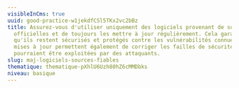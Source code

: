```yaml
---
visibleInCms: true
uuid: good-practice-w1jekdfCSl5TKx2vc2bBz
title: Assurez-vous d'utiliser uniquement des logiciels provenant de sources
  officielles et de toujours les mettre à jour régulièrement. Cela garantit
  qu'ils restent sécurisés et protégés contre les vulnérabilités connues. Les
  mises à jour permettent également de corriger les failles de sécurité qui
  pourraient être exploitées par des attaquants.
slug: maj-logiciels-sources-fiables
thematique: thematique-pXhlU6Uzh80hZ6cMMDbks
niveau: basique
---
```

